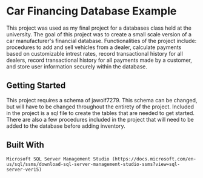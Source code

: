 # Car Financing Database Example

This project was used as my final project for a databases class held at the university. The goal of this project was to create a small scale version of a car manufacturer's financial database. Functionalities of the project include: procedures to add and sell vehicles from a dealer, calculate payments based on customizable intrest rates, record transactional history for all dealers, record transactional history for all payments made by a customer, and store user information securely within the database. 

## Getting Started

This project requires a schema of jawolf7279. This schema can be changed, but will have to be changed throughout the entirety of the project. Included in the project is a sql file to create the tables that are needed to get started. There are also a few procedures included in the project that will need to be added to the database before adding inventory.

## Built With

```
Microsoft SQL Server Management Studio (https://docs.microsoft.com/en-us/sql/ssms/download-sql-server-management-studio-ssms?view=sql-server-ver15)
```
